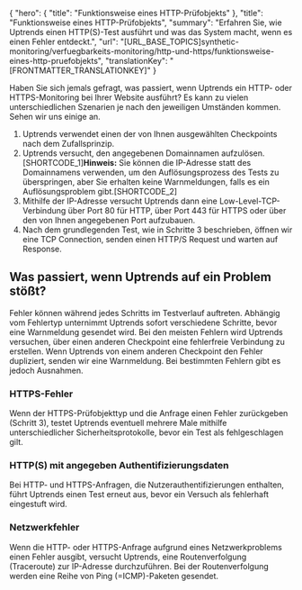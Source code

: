 {
  "hero": {
    "title": "Funktionsweise eines HTTP-Prüfobjekts"
  },
  "title": "Funktionsweise eines HTTP-Prüfobjekts",
  "summary": "Erfahren Sie, wie Uptrends einen HTTP(S)-Test ausführt und was das System macht, wenn es einen Fehler entdeckt.",
  "url": "[URL_BASE_TOPICS]synthetic-monitoring/verfuegbarkeits-monitoring/http-und-https/funktionsweise-eines-http-pruefobjekts",
  "translationKey": "[FRONTMATTER_TRANSLATIONKEY]"
}

Haben Sie sich jemals gefragt, was passiert, wenn Uptrends ein HTTP- oder HTTPS-Monitoring bei Ihrer Website ausführt? Es kann zu vielen unterschiedlichen Szenarien je nach den jeweiligen Umständen kommen. Sehen wir uns einige an.

1.  Uptrends verwendet einen der von Ihnen ausgewählten Checkpoints nach dem Zufallsprinzip.
2.  Uptrends versucht, den angegebenen Domainnamen aufzulösen.  
    [SHORTCODE_1]**Hinweis:** Sie können die IP-Adresse statt des Domainnamens verwenden, um den Auflösungsprozess des Tests zu überspringen, aber Sie erhalten keine Warnmeldungen, falls es ein Auflösungsproblem gibt.[SHORTCODE_2] 
3.  Mithilfe der IP-Adresse versucht Uptrends dann eine Low-Level-TCP-Verbindung über Port 80 für HTTP, über Port 443 für HTTPS oder über den von Ihnen angegebenen Port aufzubauen.
4.  Nach dem grundlegenden Test, wie in Schritte 3 beschrieben, öffnen wir eine TCP Connection, senden einen HTTP/S Request und warten auf Response.

## Was passiert, wenn Uptrends auf ein Problem stößt?

Fehler können während jedes Schritts im Testverlauf auftreten. Abhängig vom Fehlertyp unternimmt Uptrends sofort verschiedene Schritte, bevor eine Warnmeldung gesendet wird. Bei den meisten Fehlern wird Uptrends versuchen, über einen anderen Checkpoint eine fehlerfreie Verbindung zu erstellen. Wenn Uptrends von einem anderen Checkpoint den Fehler dupliziert, senden wir eine Warnmeldung. Bei bestimmten Fehlern gibt es jedoch Ausnahmen.

### HTTPS-Fehler

Wenn der HTTPS-Prüfobjekttyp und die Anfrage einen Fehler zurückgeben (Schritt 3), testet Uptrends eventuell mehrere Male mithilfe unterschiedlicher Sicherheitsprotokolle, bevor ein Test als fehlgeschlagen gilt.

### HTTP(S) mit angegeben Authentifizierungsdaten

Bei HTTP- und HTTPS-Anfragen, die Nutzerauthentifizierungen enthalten, führt Uptrends einen Test erneut aus, bevor ein Versuch als fehlerhaft eingestuft wird.

### Netzwerkfehler

Wenn die HTTP- oder HTTPS-Anfrage aufgrund eines Netzwerkproblems einen Fehler ausgibt, versucht Uptrends, eine Routenverfolgung (Traceroute) zur IP-Adresse durchzuführen. Bei der Routenverfolgung werden eine Reihe von Ping (=ICMP)-Paketen gesendet.
